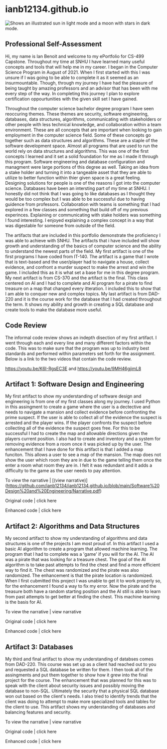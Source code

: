 # ianb12134.github.io
<picture>
  <source media="(prefers-color-scheme: dark)" srcset="https://media.ceph.org/images/SNHU_-_Logo_Image_.width-1080.jpg">
  <source media="(prefers-color-scheme: light)" srcset="https://media.ceph.org/images/SNHU_-_Logo_Image_.width-1080.jpg">
  <img alt="Shows an illustrated sun in light mode and a moon with stars in dark mode." src="https://user-images.githubusercontent.com/25423296/163456779-a8556205-d0a5-45e2-ac17-42d089e3c3f8.png">
</picture>

## Professional Self-Assessment

Hi, my name is Ian Benoit and welcome to my ePortfolio for CS-499 Capstone. Throughout my time at SNHU I have learned many useful concepts and tools that will help me in my career. I began in the Computer Science Program in August of 2021. When I first started with this I was unsure if I was going to be able to complete it as it seemed as an insurmountable. Though, through my journey I have had the pleasure of being taught by amazing professors and an advisor that has been with me every step of the way. In completing this journey I plan to explore certification oppourtunities with the given skill set I have gained. 

Throughout the computer science bachelor degree program I have seen reoccuring themes. These themes are security, software engineering, databases, data structures, algorithms, communicating with stakeholders or other people with less technical knowledge, and collaboration within a team environment. These are all concepts that are important when looking to gain employment in the computer science field. Some of these concepts go together such as data structures and algorithms. These are a staple of the software development space. Almost all programs that are used to run the world rely on data structures and algorithms. This was one of the first concepts I learned and it set a solid foundation for me as I made it through this program. Software engineering and database configuration and managment were large portions of this degree as well. Taking an idea from a stake holder and turning it into a tangeable asset that they are able to utilize to better function within thier given space is a great feeling. Designing solutions for people is one of the reasons I got into the computer science. Databases have been an intersting part of my time at SNHU. I honestly did not think that I was going to like databases as I thought they would be too complex but I was able to be successful due to having guidence from professors. Collaboration with teams is something that I had explored in a few classes and something that build off of my previous experinces. Explaining or communicating with stake holders was something I found interesting. I enjoyed explaining a complex concept in a way that was digestable for someone from outside of the field.

The artifacts that are included in this portfolio demonstrate the proficiency I was able to achieve with SNHU. The artifacts that i have included will show growth and understanding of the basics of computer science and the ability to understand the newest parts of the field. My first artifact is one of the first programs I have coded from IT-140. The artifact is a game that I wrote that is text-based and the user/player had to navigate a house, collect evidence, and confront a murder suspect to make the arrest and win the game. I included this as it is what set a base for me in this degree program. My next artifact is from CS-370 and the artifact is the final. This class centered on AI and I had to complete and AI program for a pirate to find treasure on a map that changed every itteration. I included this to show that I am able to conquer new and complex topics. My last artifact is from DAD-220 and it is the course work for the database that I had created throughout the term. It shows my ability and growth in creating a SQL database and create tools to make the database more useful. 

## Code Review

The informal code review shows an indepth disection of my first artifact. I went through each and every line and many different factors within the code. This was to make sure that the program was up to industry best standards and performed within parameters set forth for the assignment. Below is a link to the two videos that contain the code review. 

https://youtu.be/K6I-RgsEC3E and https://youtu.be/9MH46gjimL8

## Artifact 1: Software Design and Engineering

My first artifact to show my understanding of software design and engineering is from one of my first classes along my journey. I used Python in this assingment to create a game where the user is a dectective and needs to navigate a mansion and collect evidence before confronting the prime suspect. If the user is able to collect all of the evidence the suspect is arrested and the player wins. If the player confronts the suspect before collecting all of the evidence the suspect goes free. For this to be successful I had to create the map and allowable directions given the players current position. I also had to create and inventory and a system for removing evidence from a room once it was picked up by the user. The enhancement that I have done for this artifact is that I added a map funciton. This allows a user to see a map of the mansion. The map does not show the user which room they are in due to the game telling them once the enter a room what room they are in. I felt it was redundant and it adds a difficulty to the game as the user needs to pay attention. 

To view the narrative | [(view narrative)]
(https://github.com/ianb12134/ianb12134.github.io/blob/main/Software%20Design%20and%20Engineering/Narrative.pdf)

Original code | click here

Enhanced code | click here

## Artifact 2: Algorithms and Data Structures

My second artifact to show my understanding of algorithms and data structures is one of the projects I am most proud of. In this artifact I used a basic AI algorithm to create a program that allowed machine learning. The program that I had to complete was a 'game' if you will for the AI. The AI was a pirate that was looking for a treasure chest. The goal of the AI algorithm is to take past attempts to find the chest and find a more efficient way to find it. The chest was randomized and the pirate was also randomized. The enhancement is that the pirate location is randomized. When I first cubmitted this project I was unable to get it to work properly so, for the enhancement I found a way to fix my error. Now the pirate and the treasure both have a random starting position and the AI still is able to learn from past attempts to get better at finding the chest. This machine learning is the basis for AI.

To view the narrative | view narrative

Original code | click here

Enhanced code | click here

## Artifact 3: Databases

My third and final artifact to show  my understanding of databses comes from DAD-220. This course was set up as a client had reached out to you and requested a SQL database be written for them. I then took all of the assingments and put them together to show how it grew into the final project for the course. The enhancement that was planned for this was to speak with the client about security issues and possibly moving the database to non-SQL. Ultimately the security that a physical SQL database won out based on the client's needs. I also tried to identify trends that the client was doing to attempt to make more specialized tools and tables for the client to use. This artifact shows my understanding of databases and balancing features and security.

To view the narrative | view narrative

Original code | click here

Enhanced code | click here

